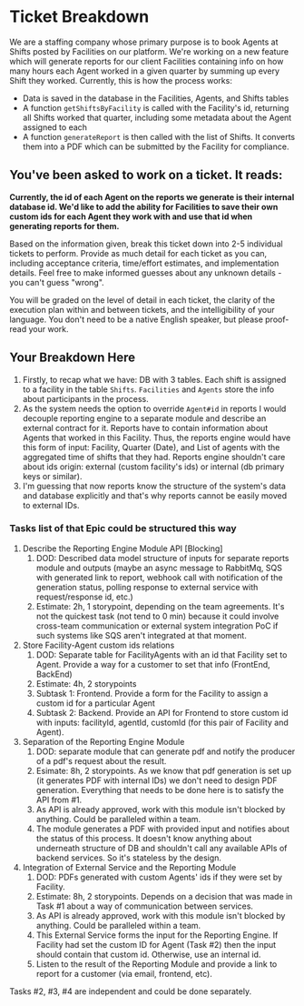 # Ticket Breakdown
We are a staffing company whose primary purpose is to book Agents at Shifts posted by Facilities on our platform. We're working on a new feature which will generate reports for our client Facilities containing info on how many hours each Agent worked in a given quarter by summing up every Shift they worked. Currently, this is how the process works:

- Data is saved in the database in the Facilities, Agents, and Shifts tables
- A function `getShiftsByFacility` is called with the Facility's id, returning all Shifts worked that quarter, including some metadata about the Agent assigned to each
- A function `generateReport` is then called with the list of Shifts. It converts them into a PDF which can be submitted by the Facility for compliance.

## You've been asked to work on a ticket. It reads:

**Currently, the id of each Agent on the reports we generate is their internal database id. We'd like to add the ability for Facilities to save their own custom ids for each Agent they work with and use that id when generating reports for them.**


Based on the information given, break this ticket down into 2-5 individual tickets to perform. Provide as much detail for each ticket as you can, including acceptance criteria, time/effort estimates, and implementation details. Feel free to make informed guesses about any unknown details - you can't guess "wrong".


You will be graded on the level of detail in each ticket, the clarity of the execution plan within and between tickets, and the intelligibility of your language. You don't need to be a native English speaker, but please proof-read your work.

## Your Breakdown Here
1. Firstly, to recap what we have: DB with 3 tables. Each shift is assigned to a facility in the table `Shifts`. `Facilities` and `Agents` store the info about participants in the process.
2. As the system needs the option to override `Agent#id` in reports I would decouple reporting engine to a separate module and describe an external contract for it.
Reports have to contain information about Agents that worked in this Facility. Thus, the reports engine would have this form of input: Facility, Quarter (Date), and List of agents with the aggregated time of shifts that they had. Reports engine shouldn't care about ids origin: external (custom facility's ids) or internal (db primary keys or similar).
3. I'm guessing that now reports know the structure of the system's data and database explicitly and that's why reports cannot be easily moved to external IDs.

### Tasks list of that Epic could be structured this way
1. Describe the Reporting Engine Module API [Blocking]
    1. DOD: Described data model structure of inputs for separate reports module and outputs (maybe an async message to RabbitMq, SQS with generated link to report, webhook call with notification of the generation status, polling response to external service with request/response id, etc.)
    2. Estimate: 2h, 1 storypoint, depending on the team agreements. It's not the quickest task (not tend to 0 min) because it could involve cross-team communication or external system integration PoC if such systems like SQS aren't integrated at that moment.
2. Store Facility-Agent custom ids relations
    1. DOD: Separate table for FacilityAgents with an id that Facility set to Agent. Provide a way for a customer to set that info (FrontEnd, BackEnd)
    2. Estimate: 4h, 2 storypoints
    3. Subtask 1: Frontend. Provide a form for the Facility to assign a custom id for a particular Agent
    4. Subtask 2: Backend. Provide an API for Frontend to store custom id with inputs: facilityId, agentId, customId (for this pair of Facility and Agent).    
3. Separation of the Reporting Engine Module  
    1. DOD: separate module that can generate pdf and notify the producer of a pdf's request about the result.
    2. Esimate: 8h, 2 storypoints. As we know that pdf generation is set up (it generates PDF with internal IDs) we don't need to design PDF generation. Everything that needs to be done here is to satisfy the API from #1.
    3. As API is already approved, work with this module isn't blocked by anything. Could be paralleled within a team.
    4. The module generates a PDF with provided input and notifies about the status of this process. It doesn't know anything about underneath structure of DB and shouldn't call any available APIs of backend services. So it's stateless by the design.
4. Integration of External Service and the Reporting Module
    1. DOD: PDFs generated with custom Agents' ids if they were set by Facility.
    2. Estimate: 8h, 2 storypoints. Depends on a decision that was made in Task #1 about a way of communication between services.
    3. As API is already approved, work with this module isn't blocked by anything. Could be paralleled within a team.   
    4. This External Service forms the input for the Reporting Engine. If Facility had set the custom ID for Agent (Task #2) then the input should contain that custom id. Otherwise, use an internal id.
    5. Listen to the result of the Reporting Module and provide a link to report for a customer (via email, frontend, etc).

Tasks #2, #3, #4 are independent and could be done separately.
 